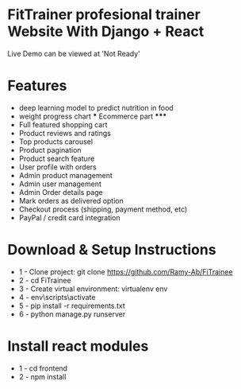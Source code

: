 # FitTrainer profesional trainer Website With Django + React

Live Demo can be viewed at 'Not Ready'

# Features

- deep learning model to predict nutrition in food
- weight progress chart
  **\*** Ecommerce part **\*\*\***
- Full featured shopping cart
- Product reviews and ratings
- Top products carousel
- Product pagination
- Product search feature
- User profile with orders
- Admin product management
- Admin user management
- Admin Order details page
- Mark orders as delivered option
- Checkout process (shipping, payment method, etc)
- PayPal / credit card integration

# Download & Setup Instructions

- 1 - Clone project: git clone https://github.com/Ramy-Ab/FiTrainee
- 2 - cd FiTrainee
- 3 - Create virtual environment: virtualenv env
- 4 - env\scripts\activate
- 5 - pip install -r requirements.txt
- 6 - python manage.py runserver

# Install react modules

- 1 - cd frontend
- 2 - npm install
